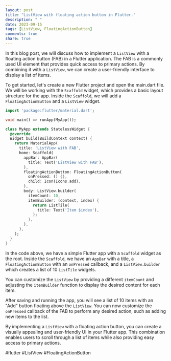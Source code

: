```yaml
---
layout: post
title: "ListView with floating action button in Flutter."
description: " "
date: 2023-09-15
tags: [ListView, FloatingActionButton]
comments: true
share: true
---
```


In this blog post, we will discuss how to implement a `ListView` with a floating action button (FAB) in a Flutter application. The FAB is a commonly used UI element that provides quick access to primary actions. By combining it with a `ListView`, we can create a user-friendly interface to display a list of items.

To get started, let's create a new Flutter project and open the main.dart file. We will be working with the `Scaffold` widget, which provides a basic layout structure for the app. Inside the `Scaffold`, we will add a `FloatingActionButton` and a `ListView` widget.

```dart
import 'package:flutter/material.dart';

void main() => runApp(MyApp());

class MyApp extends StatelessWidget {
  @override
  Widget build(BuildContext context) {
    return MaterialApp(
      title: 'ListView with FAB',
      home: Scaffold(
        appBar: AppBar(
          title: Text('ListView with FAB'),
        ),
        floatingActionButton: FloatingActionButton(
          onPressed: () {},
          child: Icon(Icons.add),
        ),
        body: ListView.builder(
          itemCount: 10,
          itemBuilder: (context, index) {
            return ListTile(
              title: Text('Item $index'),
            );
          },
        ),
      ),
    );
  }
}
```

In the code above, we have a simple Flutter app with a `Scaffold` widget as the root. Inside the `Scaffold`, we have an `AppBar` with a title, a `FloatingActionButton` with an `onPressed` callback, and a `ListView.builder` which creates a list of 10 `ListTile` widgets.

You can customize the `ListView` by providing a different `itemCount` and adjusting the `itemBuilder` function to display the desired content for each item.

After saving and running the app, you will see a list of 10 items with an "Add" button floating above the `ListView`. You can now customize the `onPressed` callback of the FAB to perform any desired action, such as adding new items to the list.

By implementing a `ListView` with a floating action button, you can create a visually appealing and user-friendly UI in your Flutter app. This combination enables users to scroll through a list of items while also providing easy access to primary actions.

#flutter #ListView #FloatingActionButton